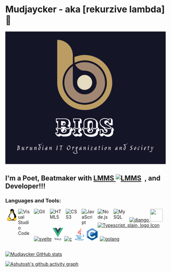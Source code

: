 # Mudjaycker - aka [rekurzive lambda] 👋

<img src="./img/logo.png"/>

## I'm a Poet, Beatmaker with <a href=https://lmms.io/> LMMS <img alt="LMMS" width="40" src="https://lmms.io/img/logo_sm.png" style="padding-right:10px; " /></a>, and Developer!!!

### Languages and Tools:

 <a href="https://www.linux.org/" target="_blank" rel="noreferrer">
    <img
      src="https://raw.githubusercontent.com/devicons/devicon/master/icons/linux/linux-original.svg"
      alt="linux"
      width="40"
      height="40"
      align="left"
    /> </a>
    <a href="https://code.visualstudio.com/docs">
  <img
    align="left"
    alt="Visual Studio Code"
    width="40"
    src="https://cdn.jsdelivr.net/gh/devicons/devicon/icons/vscode/vscode-original.svg"
    style="padding-right: 10px"
  />
</a>

<a href="https://git-scm.com/doc">
  <img
    align="left"
    alt="Git"
    width="40"
    src="https://cdn.jsdelivr.net/gh/devicons/devicon/icons/git/git-original.svg"
    style="padding-right: 10px"
  /> </a
>
<a href="https://developer.mozilla.org/en-US/docs/Web/HTML">
  <img
    align="left"
    alt="HTML5"
    width="40"
    src="https://cdn.jsdelivr.net/gh/devicons/devicon/icons/html5/html5-original.svg"
    style="padding-right: 10px"
  />
</a>

<a href="https://developer.mozilla.org/en-US/docs/Web/CSS">
  <img
    align="left"
    alt="CSS3"
    width="40"
    src="https://cdn.jsdelivr.net/gh/devicons/devicon/icons/css3/css3-original.svg"
    style="padding-right: 10px"
  />
</a>

<a href="https://developer.mozilla.org/en-US/docs/Web/JavaScript">
  <img
    align="left"
    alt="JavaScript"
    width="40"
    src="https://cdn.jsdelivr.net/gh/devicons/devicon/icons/javascript/javascript-original.svg"
    style="padding-right: 10px"
  />
</a>

<a href="https://nodejs.org/docs/latest/api/">
  <img
    align="left"
    alt="Node.js"
    width="40"
    src="https://cdn.jsdelivr.net/gh/devicons/devicon/icons/nodejs/nodejs-original.svg"
    style="padding-right: 10px"
  />
</a>

<a href="https://dev.mysql.com/doc/">
  <img
    align="left"
    alt="MySQL"
    width="40"
    src="https://cdn.jsdelivr.net/gh/devicons/devicon/icons/mysql/mysql-original.svg"
    style="padding-right: 10px"
  />
</a>
<a href="https://www.djangoproject.com/">
  <img
    src="https://static.djangoproject.com/img/logos/django-logo-negative.svg"
    alt="django"
    width="80"
    height="40"
  />
<a
      href="https://www.django-rest-framework.org/"
      target="_blank"
      rel="noreferrer"
      ><img
        src="https://www.django-rest-framework.org/img/favicon.ico"
        alt=""
        width="40"
        height="40" /></a
    ><a href="https://www.typescriptlang.org/"
      ><img
        loading="lazy"
        src="https://upload.wikimedia.org/wikipedia/commons/thumb/f/f5/Typescript.svg/1024px-Typescript.svg.png"
        alt="Typescript, plain, logo Icon"
        width="40"
        height="40"
      />
    </a>
    <a href="https://svelte.dev/" target="_blank" rel="noreferrer"
    ><img
      src="https://svelte.dev/favicon.png"
      alt="svelte"
      width="40"
      height="40" /></a
  ><a href="https://vuejs.org/" target="_blank" rel="noreferrer"
    ><img
      src="https://raw.githubusercontent.com/devicons/devicon/master/icons/vuejs/vuejs-original-wordmark.svg"
      alt="vuejs"
      width="40"
      height="40"
    /><a href="https://www.python.org/" target="_blank" rel="noreferrer"
      ><img
        src="https://www.python.org/static/favicon.ico"
        alt="c"
        width="40"
        height="40" /></a>
        </a
  ><a href="https://www.java.com" target="_blank" rel="noreferrer">
    <img
      src="https://raw.githubusercontent.com/devicons/devicon/master/icons/java/java-original.svg"
      alt="java"
      width="40"
      height="40" /></a
  ><a href="https://www.cprogramming.com/" target="_blank" rel="noreferrer"
    ><img
      src="https://raw.githubusercontent.com/devicons/devicon/master/icons/c/c-original.svg"
      alt="c"
      width="40"
      height="40"
    /></a>
    <link rel="icon" href="/images/favicon-gopher.png" sizes="any"><a href="https://go.dev/" target="_blank" rel="noreferrer"
    ><img
      src="https://go.dev/images/favicon-gopher.png"
      alt="golang"
      width="40"
      height="40"
    /></a>

<br />
<br />

[![Mudjaycker GitHub stats](https://github-readme-stats.vercel.app/api/top-langs?username=mudjaycker&layout=donut-vertical&hide=html,css&langs_count=10)](https://github.com/mudjaycker)

[![Ashutosh's github activity graph](https://github-readme-activity-graph.vercel.app/graph?username=mudjaycker&area=true&hide_border=true&theme=github-compact)](https://github.com/ashutosh00710/github-readme-activity-graph)
